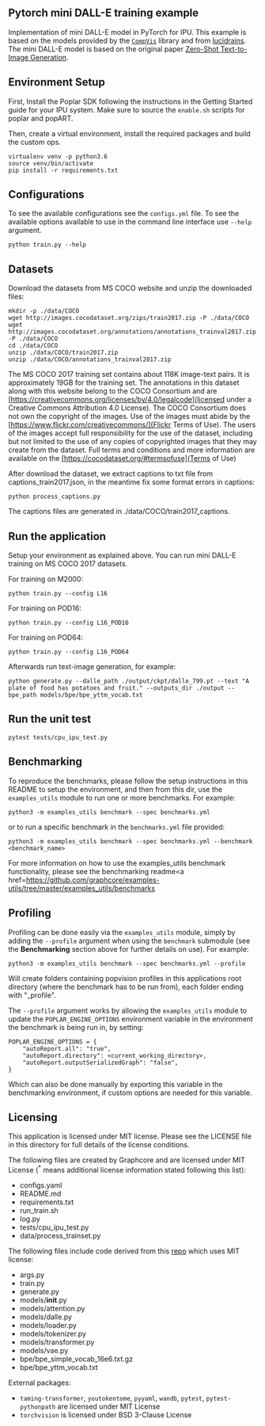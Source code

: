 Pytorch mini DALL-E training example
---

Implementation of mini DALL-E model in PyTorch for IPU. This example is based on the models provided by the [`CompVis`](https://github.com/CompVis/taming-transformers) library and from [lucidrains](https://github.com/lucidrains/DALLE-pytorch). The mini DALL-E model is based on the original paper [Zero-Shot Text-to-Image Generation](https://arxiv.org/abs/2102.12092).

## Environment Setup

First, Install the Poplar SDK following the instructions in the Getting Started guide for your IPU system. Make sure to source the `enable.sh` scripts for poplar and popART.

Then, create a virtual environment, install the required packages and build the custom ops.

```console
virtualenv venv -p python3.6
source venv/bin/activate
pip install -r requirements.txt
```

## Configurations

To see the available configurations see the `configs.yml` file.
To see the available options available to use in the command line interface use `--help` argument.

```console
python train.py --help
```

## Datasets

Download the datasets from MS COCO website and unzip the downloaded files:

```console
mkdir -p ./data/COCO
wget http://images.cocodataset.org/zips/train2017.zip -P ./data/COCO
wget http://images.cocodataset.org/annotations/annotations_trainval2017.zip -P ./data/COCO
cd ./data/COCO
unzip ./data/COCO/train2017.zip
unzip ./data/COCO/annotations_trainval2017.zip
```

The MS COCO 2017 training set contains about 118K image-text pairs. It is approximately 19GB for the training set. The annotations in this dataset along with this website belong to the COCO Consortium and are [https://creativecommons.org/licenses/by/4.0/legalcode](licensed under a Creative Commons Attribution 4.0 License). The COCO Consortium does not own the copyright of the images. Use of the images must abide by the [https://www.flickr.com/creativecommons/](Flickr Terms of Use). The users of the images accept full responsibility for the use of the dataset, including but not limited to the use of any copies of copyrighted images that they may create from the dataset. Full terms and conditions and more information are available on the [https://cocodataset.org/#termsofuse](Terms of Use)

After download the dataset, we extract captions to txt file from captions\_train2017.json, in the meantime fix some format errors in captions:

```console
python process_captions.py
```

The captions files are generated in ./data/COCO/train2017\_captions.

## Run the application

Setup your environment as explained above. You can run mini DALL-E training on MS COCO 2017 datasets.

For training on M2000:
```console
python train.py --config L16
```

For training on POD16:
```console
python train.py --config L16_POD16
```

For training on POD64:
```console
python train.py --config L16_POD64
```

Afterwards run text-image generation, for example:
```console
python generate.py --dalle_path ./output/ckpt/dalle_799.pt --text "A plate of food has potatoes and fruit." --outputs_dir ./output --bpe_path models/bpe/bpe_yttm_vocab.txt
```

## Run the unit test

```console
pytest tests/cpu_ipu_test.py
```

## Benchmarking

To reproduce the benchmarks, please follow the setup instructions in this README to setup the environment, and then from this dir, use the `examples_utils` module to run one or more benchmarks. For example:
```
python3 -m examples_utils benchmark --spec benchmarks.yml
```

or to run a specific benchmark in the `benchmarks.yml` file provided:
```
python3 -m examples_utils benchmark --spec benchmarks.yml --benchmark <benchmark_name>
```

For more information on how to use the examples_utils benchmark functionality, please see the <a>benchmarking readme<a href=<https://github.com/graphcore/examples-utils/tree/master/examples_utils/benchmarks>

## Profiling

Profiling can be done easily via the `examples_utils` module, simply by adding the `--profile` argument when using the `benchmark` submodule (see the <strong>Benchmarking</strong> section above for further details on use). For example:
```
python3 -m examples_utils benchmark --spec benchmarks.yml --profile
```
Will create folders containing popvision profiles in this applications root directory (where the benchmark has to be run from), each folder ending with "_profile". 

The `--profile` argument works by allowing the `examples_utils` module to update the `POPLAR_ENGINE_OPTIONS` environment variable in the environment the benchmark is being run in, by setting:
```
POPLAR_ENGINE_OPTIONS = {
    "autoReport.all": "true",
    "autoReport.directory": <current_working_directory>,
    "autoReport.outputSerializedGraph": "false",
}
```
Which can also be done manually by exporting this variable in the benchmarking environment, if custom options are needed for this variable.

## Licensing
This application is licensed under MIT license.
Please see the LICENSE file in this directory for full details of the license conditions.

The following files are created by Graphcore and are licensed under MIT License  (<sup>*</sup> means additional license information stated following this list):
* configs.yaml
* README.md
* requirements.txt
* run_train.sh
* log.py
* tests/cpu_ipu_test.py
* data/process_trainset.py

The following files include code derived from this [repo](https://github.com/lucidrains/DALLE-pytorch) which uses MIT license:
* args.py
* train.py
* generate.py
* models/__init__.py
* models/attention.py
* models/dalle.py
* models/loader.py
* models/tokenizer.py
* models/transformer.py
* models/vae.py
* bpe/bpe_simple_vocab_16e6.txt.gz
* bpe/bpe_yttm_vocab.txt

External packages:
- `taming-transformer`, `youtokentome`, `pyyaml`, `wandb`, `pytest`, `pytest-pythonpath` are licensed under MIT License
- `torchvision` is licensed under BSD 3-Clause License
